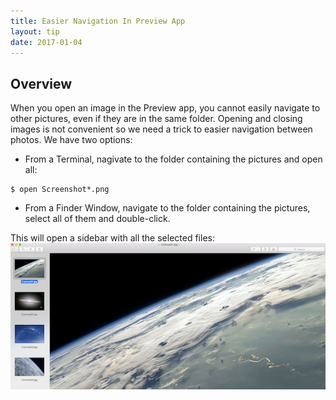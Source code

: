 ```yaml
---
title: Easier Navigation In Preview App
layout: tip
date: 2017-01-04
---
```


## Overview

When you open an image in the Preview app, you cannot easily navigate to other pictures, even if they are in the same folder. Opening and closing images is not convenient so we need a trick to easier navigation between photos. We have two options:

* From a Terminal, nagivate to the folder containing the pictures and open all:
```
$ open Screenshot*.png
```
* From a Finder Window, navigate to the folder containing the pictures, select all of them and double-click.

This will open a sidebar with all the selected files:
![preview-multiple](/assets/images/tips/multiple-preview.png)
